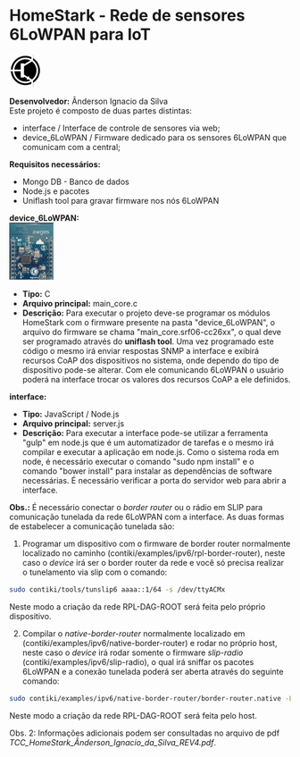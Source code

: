 # HomeStark - Rede de sensores 6LoWPAN para IoT</br>
![logo do projeto](device_6LoWPAN/doxy_files/logo_symbol.png)

__Desenvolvedor:__ Ânderson Ignacio da Silva</br>
Este projeto é composto de duas partes distintas:
* interface / Interface de controle de sensores via web;
* device_6LoWPAN / Firmware dedicado para os sensores 6LoWPAN que comunicam com
a central;

**Requisitos necessários:**
* Mongo DB - Banco de dados
* Node.js e pacotes
* Uniflash tool para gravar firmware nos nós 6LoWPAN

__device_6LoWPAN:__
</br>
![HomeStark CC2650](device_6LoWPAN/doxy_files/bee_mote.png)</br>
* **Tipo:** C
* **Arquivo principal:** main_core.c
* **Descrição:** Para executar o projeto deve-se programar os módulos HomeStark com o firmware presente na pasta "device_6LoWPAN", o arquivo do firmware se chama "main_core.srf06-cc26xx", o qual deve ser programado através do **uniflash tool**. Uma vez programado este código o mesmo irá enviar respostas SNMP a interface e exibirá recursos CoAP dos dispositivos no sistema, onde dependo do tipo de dispositivo pode-se alterar. Com ele comunicando 6LoWPAN o usuário poderá na interface trocar os valores dos recursos CoAP a ele definidos.

__interface:__
* **Tipo:**  JavaScript / Node.js
* **Arquivo principal:** server.js
* **Descrição:** Para executar a interface pode-se utilizar a ferramenta "gulp" em node.js que é um automatizador de tarefas e o mesmo irá compilar e executar a aplicação em node.js. Como o sistema roda em node, é necessário executar o comando "sudo npm install" e o comando "bower install" para instalar as dependências de software necessárias. É necessário verificar a porta do servidor web para abrir a interface.

**Obs.:** É necessário conectar o *border router* ou o rádio em SLIP para comunicação tunelada da rede 6LoWPAN com a interface. As duas formas de estabelecer a comunicação tunelada são:
1. Programar um dispositivo com o firmware de border router normalmente localizado no caminho (contiki/examples/ipv6/rpl-border-router), neste caso o *device* irá ser o border router da rede e você só precisa realizar o tunelamento via slip com o comando:
```bash
sudo contiki/tools/tunslip6 aaaa::1/64 -s /dev/ttyACMx
```
Neste modo a criação da rede RPL-DAG-ROOT será feita pelo próprio dispositivo.

2. Compilar o *native-border-router* normalmente localizado em (contiki/examples/ipv6/native-border-router) e rodar no próprio host, neste caso o *device* irá rodar somente o firmware *slip-radio* (contiki/examples/ipv6/slip-radio), o qual irá sniffar os pacotes 6LoWPAN e a conexão tunelada poderá ser aberta através do seguinte comando:
```bash
sudo contiki/examples/ipv6/native-border-router/border-router.native -L -v6 aaaa::1/64 -s /dev/ttyACMx -B 115200 -t tun0
```
Neste modo a criação da rede RPL-DAG-ROOT será feita pelo host.

Obs. 2: Informações adicionais podem ser consultadas no arquivo de pdf *TCC_HomeStark_Ânderson_Ignacio_da_Silva_REV4.pdf*.
